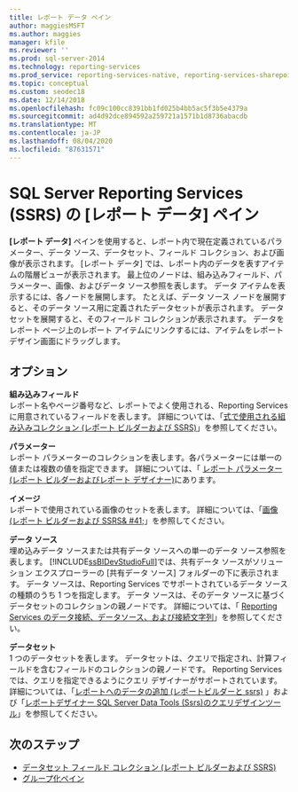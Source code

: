 ```yaml
---
title: レポート データ ペイン
author: maggiesMSFT
ms.author: maggies
manager: kfile
ms.reviewer: ''
ms.prod: sql-server-2014
ms.technology: reporting-services
ms.prod_service: reporting-services-native, reporting-services-sharepoint
ms.topic: conceptual
ms.custom: seodec18
ms.date: 12/14/2018
ms.openlocfilehash: fc09c100cc8391bb1fd025b4bb5ac5f3b5e4379a
ms.sourcegitcommit: ad4d92dce894592a259721a1571b1d8736abacdb
ms.translationtype: MT
ms.contentlocale: ja-JP
ms.lasthandoff: 08/04/2020
ms.locfileid: "87631571"
---
```

# <a name="report-data-pane-in-sql-server-reporting-services-ssrs"></a>SQL Server Reporting Services (SSRS) の [レポート データ] ペイン

  **[レポート データ]** ペインを使用すると、レポート内で現在定義されているパラメーター、データ ソース、データセット、フィールド コレクション、および画像が表示されます。 [レポート データ] では、レポート内のデータを表すアイテムの階層ビューが表示されます。 最上位のノードは、組み込みフィールド、パラメーター、画像、およびデータ ソース参照を表します。 データ アイテムを表示するには、各ノードを展開します。 たとえば、データ ソース ノードを展開すると、そのデータ ソース用に定義されたデータセットが表示されます。 データセットを展開すると、そのフィールド コレクションが表示されます。 データをレポート ページ上のレポート アイテムにリンクするには、アイテムをレポート デザイン画面にドラッグします。  
  
## <a name="options"></a>オプション

 **組み込みフィールド**  
 レポート名やページ番号など、レポートでよく使用される、Reporting Services に用意されているフィールドを表します。 詳細については、「[式で使用される組み込みコレクション &#40;レポート ビルダーおよび SSRS&#41;](../report-design/built-in-collections-in-expressions-report-builder.md)」を参照してください。  
  
 **パラメーター**  
 レポート パラメーターのコレクションを表します。各パラメーターには単一の値または複数の値を指定できます。 詳細については、「 [レポート パラメーター (レポート ビルダーおよびレポート デザイナー)](../report-design/report-parameters-report-builder-and-report-designer.md)にあります。  
  
 **イメージ**  
 レポートで使用されている画像のセットを表します。 詳細については、「[画像 &#40;レポート ビルダーおよび SSRS& #41;](../report-design/images-report-builder-and-ssrs.md)」を参照してください。  
  
 **データ ソース**  
 埋め込みデータ ソースまたは共有データ ソースへの単一のデータ ソース参照を表します。 [!INCLUDE[ssBIDevStudioFull](../../includes/ssbidevstudiofull-md.md)]では、共有データ ソースがソリューション エクスプローラーの [共有データ ソース] フォルダーの下に表示されます。 データ ソースは、Reporting Services でサポートされているデータ ソースの種類のうち 1 つを指定します。 データ ソースは、そのデータ ソースに基づくデータセットのコレクションの親ノードです。 詳細については、「 [Reporting Services のデータ接続、データソース、および接続文字列](../data-connections-data-sources-and-connection-strings-in-reporting-services.md)」を参照してください。  
  
 **データセット**  
 1 つのデータセットを表します。 データセットは、クエリで指定され、計算フィールドを含むフィールドのコレクションの親ノードです。 Reporting Services では、クエリを指定できるようにクエリ デザイナーがサポートされています。 詳細については、「[レポートへのデータの追加 &#40;レポートビルダーと ssrs&#41;](report-datasets-ssrs.md) 」および「[レポートデザイナー SQL Server Data Tools &#40;Ssrs&#41;のクエリデザインツール](query-design-tools-ssrs.md)」を参照してください。  
  
## <a name="next-steps"></a>次のステップ

 - [データセット フィールド コレクション (レポート ビルダーおよび SSRS)](dataset-fields-collection-report-builder-and-ssrs.md)
 - [グループ化ペイン](../tools/grouping-pane.md)